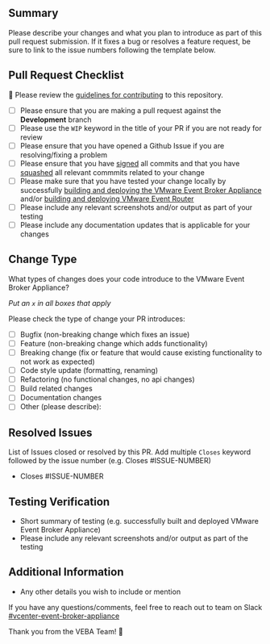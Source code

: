 ## Summary

Please describe your changes and what you plan to introduce as part of this pull request submission. If it fixes a bug or resolves a feature request, be sure to link to the issue numbers following the template below.

## Pull Request Checklist
🚨 Please review the [guidelines for contributing](https://vmweventbroker.io/community) to this repository.

- [ ] Please ensure that you are making a pull request against the **Development** branch
- [ ] Please use the `WIP` keyword in the title of your PR if you are not ready for review
- [ ] Please ensure that you have opened a Github Issue if you are resolving/fixing a problem
- [ ] Please ensure that you have [signed](https://help.github.com/en/github/authenticating-to-github/signing-commits) all commits and that you have [squashed](https://medium.com/@slamflipstrom/a-beginners-guide-to-squashing-commits-with-git-rebase-8185cf6e62ec) all relevant commmits related to your change
- [ ] Please make sure that you have tested your change locally by successfully [building and deploying the VMware Event Broker Appliance](https://vmweventbroker.io/kb/contribute-appliance) and/or [building and deploying VMware Event Router](https://vmweventbroker.io/kb/contribute-eventrouter)
- [ ] Please include any relevant screenshots and/or output as part of your testing
- [ ] Please include any documentation updates that is applicable for your changes

## Change Type

What types of changes does your code introduce to the VMware Event Broker Appliance?

_Put an `x` in all boxes that apply_

Please check the type of change your PR introduces:
- [ ] Bugfix (non-breaking change which fixes an issue)
- [ ] Feature (non-breaking change which adds functionality)
- [ ] Breaking change (fix or feature that would cause existing functionality to not work as expected)
- [ ] Code style update (formatting, renaming)
- [ ] Refactoring (no functional changes, no api changes)
- [ ] Build related changes
- [ ] Documentation changes
- [ ] Other (please describe):

## Resolved Issues

List of Issues closed or resolved by this PR. Add multiple `Closes` keyword followed by the issue number (e.g. Closes #ISSUE-NUMBER)

* Closes #ISSUE-NUMBER

## Testing Verification

* Short summary of testing (e.g. successfully built and deployed VMware Event Broker Appliance)
* Please include any relevant screenshots and/or output as part of the testing

## Additional Information

* Any other details you wish to include or mention

If you have any questions/comments, feel free to reach out to team on Slack [#vcenter-event-broker-appliance](https://vmwarecode.slack.com/archives/CQLT9B5AA)

Thank you from the VEBA Team! 🥳